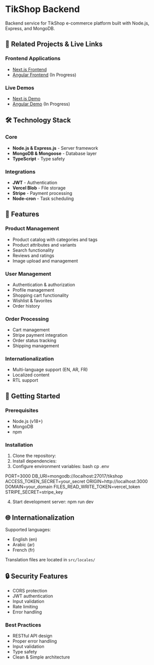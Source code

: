 # TikShop Backend

Backend service for TikShop e-commerce platform built with Node.js, Express, and MongoDB.

## 🔗 Related Projects & Live Links

### Frontend Applications
- [Next.js Frontend](https://github.com/DavidMeseha/allInOne-myShop-Front)
- [Angular Frontend](https://github.com/DavidMeseha/TechShop-Angular-) (In Progress)

### Live Demos
- [Next.js Demo](https://techshop-commerce.vercel.app/)
- [Angular Demo](https://tech-shop-angular.vercel.app/) (In Progress)

## 🛠️ Technology Stack

### Core
- **Node.js & Express.js** - Server framework
- **MongoDB & Mongoose** - Database layer
- **TypeScript** - Type safety

### Integrations
- **JWT** - Authentication
- **Vercel Blob** - File storage
- **Stripe** - Payment processing
- **Node-cron** - Task scheduling

## 🎯 Features

### Product Management
- Product catalog with categories and tags
- Product attributes and variants
- Search functionality
- Reviews and ratings
- Image upload and management

### User Management
- Authentication & authorization
- Profile management
- Shopping cart functionality
- Wishlist & favorites
- Order history

### Order Processing
- Cart management
- Stripe payment integration
- Order status tracking
- Shipping management

### Internationalization
- Multi-language support (EN, AR, FR)
- Localized content
- RTL support

## 🚀 Getting Started

### Prerequisites
- Node.js (v18+)
- MongoDB
- npm

### Installation

1. Clone the repository:
2. Install dependencies:
3. Configure environment variables:
bash
cp .env

PORT=3000
DB_URI=mongodb://localhost:27017/tikshop
ACCESS_TOKEN_SECRET=your_secret
ORIGIN=http://localhost:3000
DOMAIN=your_domain
FILES_READ_WRITE_TOKEN=vercel_token
STRIPE_SECRET=stripe_key

4. Start development server:
npm run dev

## 🌐 Internationalization

Supported languages:
- English (en)
- Arabic (ar)
- French (fr)

Translation files are located in `src/locales/`

## 🔒 Security Features

- CORS protection
- JWT authentication
- Input validation
- Rate limiting
- Error handling

### Best Practices
- RESTful API design
- Proper error handling
- Input validation
- Type safety
- Clean & Simple architecture
